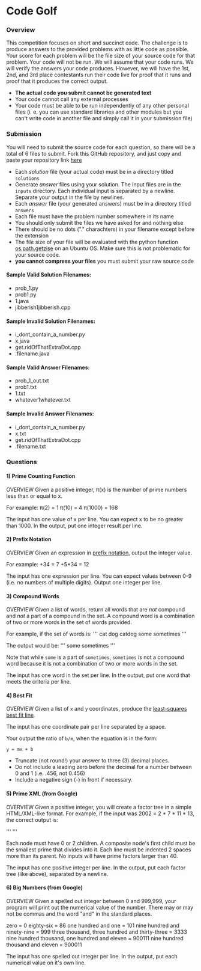 # Code Golf


### Overview
This competition focuses on short and succinct code. 
The challenge is to produce answers to the provided problems with as little code as possible.
Your score for each problem will be the file size of your source code for that problem. Your code will not be run. We will assume that your code runs. We will verify the answers your code produces.
However, we will have the 1st, 2nd, and 3rd place contestants run their code live for proof that
it runs and proof that it produces the correct output.
* **The actual code you submit cannot be generated text**
* Your code cannot call any external processes
* Your code must be able to be run independently of any other personal files (i. e. you can use standard libraries and other modules but you can't write code in another file and simply call it in your submission file)

### Submission
You will need to submit the source code for each question, so there will be a total of 6 files to submit.
Fork this GitHub repository, and just copy and paste your repository link [here](https://goo.gl/forms/86Y5OjwUCAlT9wI02)
* Each _solution_ file (your actual code) must be in a directory titled `solutions`
* Generate _answer_ files using your solution. The input files are in the `inputs` directory. Each individual input is separated by a newline. Separate your output in the file by newlines.
* Each _answer_ file (your generated answers) must be in a directory titled `answers`
* Each file must have the problem number somewhere in its name
* You should only submit the files we have asked for and nothing else
* There should be no dots ("." charachters) in your filename except before the extension
* The file size of your file will be evaluated with the python function [os.path.getzise](https://docs.python.org/2/library/os.path.html?highlight=os.path.getsize#os.path.getsize) on an Ubuntu OS. Make sure this is not problematic for your source code.
* **you cannot compress your files** you must submit your raw source code

#### Sample Valid Solution Filenames:
* prob_1.py
* prob1.py
* 1.java
* jibberish1jibberish.cpp

#### Sample Invalid Solution Filenames:
* i_dont_contain_a_number.py
* x.java
* get.ridOfThatExtraDot.cpp
* .filename.java

#### Sample Valid Answer Filenames:
* prob_1_out.txt
* prob1.txt
* 1.txt
* whatever1whatever.txt

#### Sample Invalid Answer Filenames:
* i_dont_contain_a_number.py
* x.txt
* get.ridOfThatExtraDot.cpp
* .filename.txt

### Questions

#### 1) Prime Counting Function

OVERVIEW
Given a positive integer, π(x) is the number of prime numbers less than or equal to x.

For example:
π(2) = 1
π(10) = 4
π(1000) = 168

The input has one value of x per line. You can expect x to be no greater than 1000. In the output, put one integer result per line.

#### 2) Prefix Notation

OVERVIEW
Given an expression in [prefix notation](https://en.wikipedia.org/wiki/Polish_notation), output the integer value.

For example:
+34 = 7
+5*34 = 12

The input has one expression per line. You can expect values between 0-9 (i.e. no numbers of multiple digits). Output one integer per line.

#### 3) Compound Words

OVERVIEW
Given a list of words, return all words that are _not_ compound and _not_ a part of a compound in the set. A compound word is a combination of two or more words in the set of words provided.

For example, if the set of words is:
'''
cat
dog
catdog
some
sometimes
'''

The output would be:
'''
some
sometimes
'''

Note that while `some` is a part of `sometimes`, `sometimes` is not a compound word because it is not a combination of two or more words in the set.

The input has one word in the set per line. In the output, put one word that meets the criteria per line.

#### 4) Best Fit

OVERVIEW
Given a list of `x` and `y` coordinates, produce the [least-squares best fit line](http://mathworld.wolfram.com/LeastSquaresFitting.html).

The input has one coordinate pair per line separated by a space.

Your output the ratio of `b/m`, when the equation is in the form:
```
y = mx + b
``` 
* Truncate (not round!) your answer to three (3) decimal places.
* Do not include a leading zero before the decimal for a number between 0 and 1 (i.e. .456, not 0.456)
* Include a negative sign (-) in front if necessary.

#### 5) Prime XML (from Google)

OVERVIEW
Given a positive integer, you will create a factor tree in a simple HTML/XML-like format.  For example, if the input was 2002 = 2 * 7 * 11 * 13, the correct output is:

'''
<composite value="2002">
  <prime value="2">
  </prime>
  <composite value="1001">
    <prime value="7">
    </prime>
    <composite value="143">
      <prime value="11">
      </prime>
      <prime value="13">
      </prime>
    </composite>
  </composite>
</composite>
'''

Each node must have 0 or 2 children.  A composite node's first child must be the smallest prime that divides into it.  Each line must be indented 2 spaces more than its parent.  No inputs will have prime factors larger than 40.

The input has one positive integer per line. In the output, put each factor tree (like above), separated by a newline.

#### 6) Big Numbers (from Google)

OVERVIEW
Given a spelled out integer between 0 and 999,999, your program will print out the numerical value of the number. There may or may not be commas and the word "and" in the standard places.

zero = 0
eighty-six = 86
one hundred and one = 101
nine hundred and ninety-nine = 999
three thousand, three hundred and thirty-three = 3333
nine hundred thousand, one hundred and eleven = 900111
nine hundred thousand and eleven = 900011

The input has one spelled out integer per line. In the output, put each numerical value on it's own line.